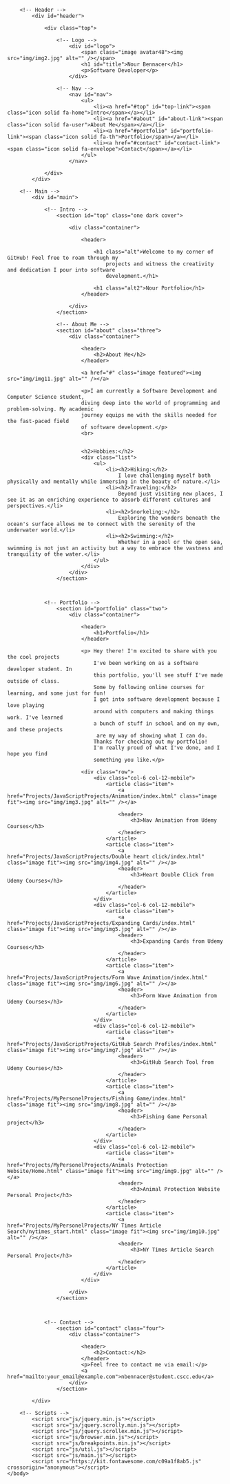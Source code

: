 <!DOCTYPE HTML>
<html>
	<head>
		<title>Nour Portfolio</title>
		<meta charset="utf-8" />
		<meta name="viewport" content="width=device-width, initial-scale=1, user-scalable=no" />
	<link rel="stylesheet" href="css/main.css" />
	</head>
	<body class="is-preload">

		<!-- Header -->
			<div id="header">

				<div class="top">

					<!-- Logo -->
						<div id="logo">
							<span class="image avatar48"><img src="img/img2.jpg" alt="" /></span>
							<h1 id="title">Nour Bennacer</h1>
							<p>Software Devoloper</p>
						</div>

					<!-- Nav -->
						<nav id="nav">
							<ul>
								<li><a href="#top" id="top-link"><span class="icon solid fa-home">Intro</span></a></li>
								<li><a href="#about" id="about-link"><span class="icon solid fa-user">About Me</span></a></li>
								<li><a href="#portfolio" id="portfolio-link"><span class="icon solid fa-th">Portfolio</span></a></li>
								<li><a href="#contact" id="contact-link"><span class="icon solid fa-envelope">Contact</span></a></li>
							</ul>
						</nav>

				</div>
        	</div>

		<!-- Main -->
			<div id="main">

				<!-- Intro -->
					<section id="top" class="one dark cover">
                        
						<div class="container">
                            
							<header>
                                
								<h1 class="alt">Welcome to my corner of GitHub! Feel free to roam through my 
									projects and witness the creativity and dedication I pour into software 
									development.</h1>
							
								<h1 class="alt2">Nour Portfolio</h1>
							</header>

						</div>
					</section>

					<!-- About Me -->
					<section id="about" class="three">
						<div class="container">

							<header>
								<h2>About Me</h2>
							</header>

							<a href="#" class="image featured"><img src="img/img11.jpg" alt="" /></a>

							<p>I am currently a Software Development and Computer Science student, 
							diving deep into the world of programming and problem-solving. My academic
							journey equips me with the skills needed for the fast-paced field 
							of software development.</p>
							<br>


							<h2>Hobbies:</h2>
							<div class="list">
								<ul>
									<li><h2>Hiking:</h2> 
										I love challenging myself both physically and mentally while immersing in the beauty of nature.</li>
									<li><h2>Traveling:</h2> 
										Beyond just visiting new places, I see it as an enriching experience to absorb different cultures and perspectives.</li>
									<li><h2>Snorkeling:</h2> 
										Exploring the wonders beneath the ocean's surface allows me to connect with the serenity of the underwater world.</li>
									<li><h2>Swimming:</h2> 
										Whether in a pool or the open sea, swimming is not just an activity but a way to embrace the vastness and tranquility of the water.</li>
        						</ul>
							</div>
						</div>
					</section>



				<!-- Portfolio -->
					<section id="portfolio" class="two">
						<div class="container">

							<header>
								<h1>Portfolio</h1>
							</header>

							<p> Hey there! I'm excited to share with you the cool projects 
								I've been working on as a software developer student. In 
								this portfolio, you'll see stuff I've made outside of class. 
								Some by following online courses for learning, and some just for fun!
								I got into software development because I love playing 
								around with computers and making things work. I've learned 
								a bunch of stuff in school and on my own, and these projects
								 are my way of showing what I can do.
								Thanks for checking out my portfolio! 
								I'm really proud of what I've done, and I hope you find 
								something you like.</p>

							<div class="row">
								<div class="col-6 col-12-mobile">
									<article class="item">
										<a href="Projects/JavaScriptProjects/Animation/index.html" class="image fit"><img src="img/img3.jpg" alt="" /></a>
										
										<header>
											<h3>Nav Animation from Udemy Courses</h3>
										</header>
									</article>
									<article class="item">
										<a href="Projects/JavaScriptProjects/Double heart click/index.html" class="image fit"><img src="img/img4.jpg" alt="" /></a>
										<header>
											<h3>Heart Double Click from Udemy Courses</h3>
										</header>
									</article>
								</div>
								<div class="col-6 col-12-mobile">
									<article class="item">
										<a href="Projects/JavaScriptProjects/Expanding Cards/index.html" class="image fit"><img src="img/img5.jpg" alt="" /></a>
										<header>
											<h3>Expanding Cards from Udemy Courses</h3>
										</header>
									</article>
									<article class="item">
										<a href="Projects/JavaScriptProjects/Form Wave Animation/index.html" class="image fit"><img src="img/img6.jpg" alt="" /></a>
										<header>
											<h3>Form Wave Animation from Udemy Courses</h3>
										</header>
									</article>
								</div>
								<div class="col-6 col-12-mobile">
									<article class="item">
										<a href="Projects/JavaScriptProjects/GitHub Search Profiles/index.html" class="image fit"><img src="img/img7.jpg" alt="" /></a>
										<header>
											<h3>GitHub Search Tool from Udemy Courses</h3>
										</header>
									</article>
									<article class="item">
										<a href="Projects/MyPersonelProjects/Fishing Game/index.html" class="image fit"><img src="img/img8.jpg" alt="" /></a>
										<header>
											<h3>Fishing Game Personal project</h3>
										</header>
									</article>
                                </div>
                                <div class="col-6 col-12-mobile">
                                    <article class="item">
										<a href="Projects/MyPersonelProjects/Animals Protection Website/Home.html" class="image fit"><img src="img/img9.jpg" alt="" /></a>
										<header>
											<h3>Animal Protection Website Personal Project</h3>
										</header>
                                    </article>
                                    <article class="item">
                                        <a href="Projects/MyPersonelProjects/NY Times Article Search/nytimes_start.html" class="image fit"><img src="img/img10.jpg" alt="" /></a>
                                        <header>
                                            <h3>NY Times Article Search Personal Project</h3>
                                        </header>
                                    </article>
                                </div>
							</div>

						</div>
					</section>

				

				<!-- Contact -->
					<section id="contact" class="four">
						<div class="container">

							<header>
								<h2>Contact:</h2>
							</header>
							<p>Feel free to contact me via email:</p>
							<a href="mailto:your_email@example.com">nbennacer@student.cscc.edu</a>
						</div>			
					</section>

			</div>

		<!-- Scripts -->
			<script src="js/jquery.min.js"></script>
			<script src="js/jquery.scrolly.min.js"></script>
			<script src="js/jquery.scrollex.min.js"></script>
			<script src="js/browser.min.js"></script>
			<script src="js/breakpoints.min.js"></script>
			<script src="js/util.js"></script>
			<script src="js/main.js"></script>
            <script src="https://kit.fontawesome.com/c09a1f8ab5.js" crossorigin="anonymous"></script>
	</body>
</html>
